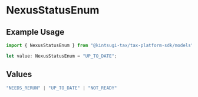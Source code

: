 # NexusStatusEnum

## Example Usage

```typescript
import { NexusStatusEnum } from "@kintsugi-tax/tax-platform-sdk/models";

let value: NexusStatusEnum = "UP_TO_DATE";
```

## Values

```typescript
"NEEDS_RERUN" | "UP_TO_DATE" | "NOT_READY"
```